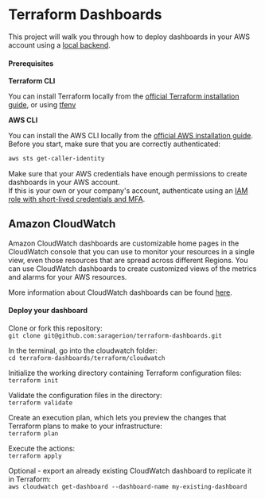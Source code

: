 # Terraform Dashboards

This project will walk you through how to deploy dashboards in your AWS account using a [local backend](https://www.terraform.io/language/settings/backends/local). 

#### Prerequisites

**Terraform CLI**

You can install Terraform locally from the [official Terraform installation guide](https://learn.hashicorp.com/tutorials/terraform/install-cli#install-terraform), or using 
[tfenv](https://github.com/tfutils/tfenv#installation)


**AWS CLI**

You can install the AWS CLI locally from the [official AWS installation guide](https://docs.aws.amazon.com/cli/latest/userguide/getting-started-install.html).  
Before you start, make sure that you are correctly authenticated:
```bash
aws sts get-caller-identity
```
Make sure that your AWS credentials have enough permissions to create dashboards in your AWS account.  
If this is your own or your company's account, authenticate using an [IAM role with short-lived credentials and MFA](https://docs.aws.amazon.com/cli/latest/userguide/cli-configure-role.html).


## Amazon CloudWatch

Amazon CloudWatch dashboards are customizable home pages in the CloudWatch console that you can use to monitor your resources in a single view, even those resources that are spread across different Regions. 
You can use CloudWatch dashboards to create customized views of the metrics and alarms for your AWS resources.  

More information about CloudWatch dashboards can be found [here](https://docs.aws.amazon.com/AmazonCloudWatch/latest/monitoring/CloudWatch_Dashboards.html).

#### Deploy your dashboard

Clone or fork this repository:  
`git clone git@github.com:saragerion/terraform-dashboards.git`

In the terminal, go into the cloudwatch folder:  
`cd terraform-dashboards/terraform/cloudwatch`

Initialize the working directory containing Terraform configuration files:  
`terraform init`

Validate the configuration files in the directory:  
`terraform validate`

Create an execution plan, which lets you preview the changes that Terraform plans to make to your infrastructure:  
`terraform plan`

Execute the actions:  
`terraform apply`

Optional - export an already existing CloudWatch dashboard to replicate it in Terraform:  
`aws cloudwatch get-dashboard --dashboard-name my-existing-dashboard`